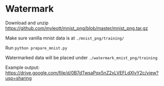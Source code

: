 # Watermark

Download and unzip https://github.com/myleott/mnist_png/blob/master/mnist_png.tar.gz

Make sure vanilla mnist data is at `./mnist_png/training/`

Run `python prepare_mnist.py`

Watermarked data will be placed under `./watermark_mnist_png/training`

Example output: https://drive.google.com/file/d/0B7dTwsaPqx5nZ2xLVEFLdXlvY2c/view?usp=sharing
